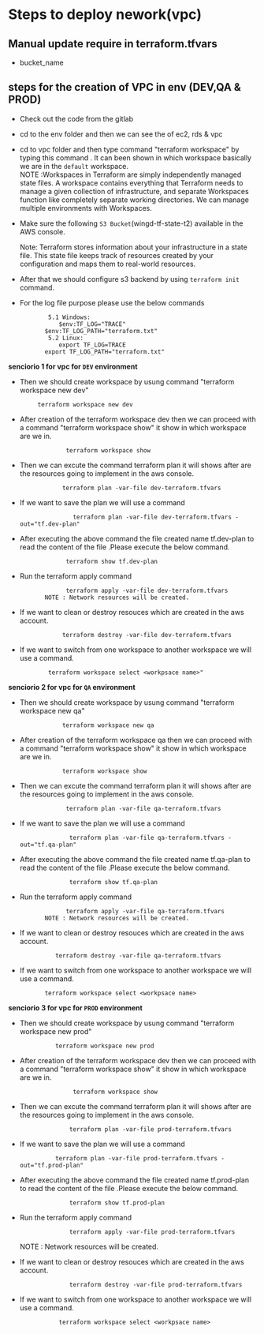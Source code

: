 # Steps to deploy nework(vpc)

## Manual update require in terraform.tfvars

- bucket_name 

## steps for the creation of VPC in env (DEV,QA & PROD)  

- Check out the code from the gitlab       
- cd to the env folder and then we can see the of ec2, rds & vpc 
- cd to vpc folder and then type command "terraform workspace" by typing this command . It can been shown in which workspace basically we are in the `default` workspace.   
       NOTE :Workspaces in Terraform are simply independently managed state files. A workspace contains everything that Terraform needs to manage a given collection of infrastructure, and separate Workspaces function like completely separate working directories. We can manage multiple environments with Workspaces.
- Make sure the following `S3 Bucket`(wingd-tf-state-t2) available in the AWS console.

    Note: Terraform stores information about your infrastructure in a state file. This state file keeps track of resources created by your configuration and maps them to real-world resources.

- After that we should configure s3 backend by using `terraform init` command.
- For the log file purpose please use the below commands

              5.1 Windows:
	             $env:TF_LOG="TRACE"
		     $env:TF_LOG_PATH="terraform.txt" 
	          5.2 Linux:
	             export TF_LOG=TRACE
		     export TF_LOG_PATH="terraform.txt"

**senciorio 1 for vpc for `DEV` environment**

- Then we should create workspace by usung command "terraform workspace new dev"

           terraform workspace new dev

- After creation of the terraform workspace dev then we can proceed with a command "terraform workspace show" it show in which workspace are we in.

                   terraform workspace show
-  Then we can excute the command terraform plan it will shows after are the resources going to implement in the aws console.

                   terraform plan -var-file dev-terraform.tfvars
- If we want to save the plan we will use a command

	                 terraform plan -var-file dev-terraform.tfvars -out="tf.dev-plan"
-  After executing the above command the file created name tf.dev-plan to read the content of the file .Please execute the below command.

	                terraform show tf.dev-plan
- Run the terraform apply command 

                   terraform apply -var-file dev-terraform.tfvars
             NOTE : Network resources will be created. 
-  If we want to clean or destroy resouces which are created in the aws account.

                   terraform destroy -var-file dev-terraform.tfvars
- If we want to switch from one workspace to another workspace we will use a command.

	          terraform workspace select <workpsace name>"
              
**senciorio 2 for vpc for `QA` environment**
- Then we should create workspace by usung command "terraform workspace new qa"

                  terraform workspace new qa
- After creation of the terraform workspace qa then we can proceed with a command "terraform workspace show" it show in which workspace are we in.

                  terraform workspace show
- Then we can excute the command terraform plan it will shows after are the resources going to implement in the aws console.

                   terraform plan -var-file qa-terraform.tfvars
- If we want to save the plan we will use a command

	                terraform plan -var-file qa-terraform.tfvars -out="tf.qa-plan"
- After executing the above command the file created name tf.qa-plan to read the content of the file .Please execute the below command.

	                terraform show tf.qa-plan
- Run the terraform apply command 

                   terraform apply -var-file qa-terraform.tfvars
             NOTE : Network resources will be created. 
- If we want to clean or destroy resouces which are created in the aws account.

                terraform destroy -var-file qa-terraform.tfvars
-  If we want to switch from one workspace to another workspace we will use a command.

	          terraform workspace select <workpsace name>

**senciorio 3 for vpc for `PROD` environment**

- Then we should create workspace by usung command "terraform workspace new prod"

                terraform workspace new prod
                
- After creation of the terraform workspace dev then we can proceed with a command "terraform workspace show" it show in which workspace are we in.

                     terraform workspace show
- Then we can excute the command terraform plan it will shows after are the resources going to implement in the aws console.

                    terraform plan -var-file prod-terraform.tfvars
- If we want to save the plan we will use a command

		        terraform plan -var-file prod-terraform.tfvars -out="tf.prod-plan"
-  After executing the above command the file created name tf.prod-plan to read the content of the file .Please execute the below command.

		             terraform show tf.prod-plan
- Run the terraform apply command 

                    terraform apply -var-file prod-terraform.tfvars
    NOTE : Network resources will be created. 
- If we want to clean or destroy resouces which are created in the aws account.

                    terraform destroy -var-file prod-terraform.tfvars
- If we want to switch from one workspace to another workspace we will use a command.

	             terraform workspace select <workpsace name>

